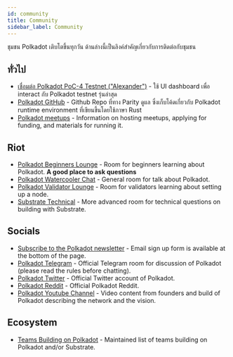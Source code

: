 ```yaml
---
id: community
title: Community
sidebar_label: Community
---
```


ชุมชน Polkadot เติบโตขึ้นทุกวัน ด้านล่างนี้เป็นลิงค์สำคัญเกี่ยวกับการติดต่อกับชุมชน

## ทั่วไป

- [เชื่อมต่อ Polkadot PoC-4 Testnet ("Alexander")](https://polkadot.js.org/apps/#/explorer) - ใช้ UI dashboard เพื่อ interact กับ Polkadot testnet รุ่นล่าสุด
- [Polkadot GitHub](https://github.com/paritytech/polkadot/) - Github Repo ที่ทาง Parity ดูแล ซึ่งเก็บโค้ดเกี่ยวกับ Polkadot runtime environment ที่เขียนขึ้นโดยใช้ภาษา Rust
- [Polkadot meetups](https://github.com/w3f/Web3-collaboration/blob/master/meetups.md) - Information on hosting meetups, applying for funding, and materials for running it.

## Riot

- [Polkadot Beginners Lounge](https://riot.im/app/#/room/#polkadotnoobs:matrix.org) - Room for beginners learning about Polkadot. **A good place to ask questions**
- [Polkadot Watercooler Chat](https://riot.im/app/#/room/#polkadot-watercooler:matrix.org) - General room for talk about Polkadot.
- [Polkadot Validator Lounge](https://riot.im/app/#/room/#polkadot-validator-lounge:matrix.org) - Room for validators learning about setting up a node.
- [Substrate Technical](https://riot.im/app/#/room/#substrate-technical:matrix.org) - More advanced room for technical questions on building with Substrate.

## Socials

- [Subscribe to the Polkadot newsletter](https://polkadot.network/#roadmap) - Email sign up form is available at the bottom of the page.
- [Polkadot Telegram](https://t.me/polkadotofficial) - Official Telegram room for discussion of Polkadot (please read the rules before chatting).
- [Polkadot Twitter](https://twitter.com/polkadotnetwork) - Official Twitter account of Polkadot.
- [Polkadot Reddit](https://www.reddit.com/r/dot/) - Official Polkadot Reddit.
- [Polkadot Youtube Channel](https://www.youtube.com/channel/UCB7PbjuZLEba_znc7mEGNgw) - Video content from founders and build of Polkadot describing the network and the vision.

## Ecosystem

- [Teams Building on Polkadot](https://forum.web3.foundation/t/teams-building-on-polkadot/67) - Maintained list of teams building on Polkadot and/or Substrate.

